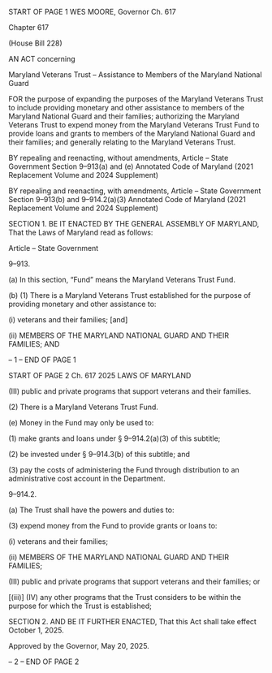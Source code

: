 START OF PAGE 1
WES MOORE, Governor Ch. 617

Chapter 617

(House Bill 228)

AN ACT concerning

Maryland Veterans Trust – Assistance to Members of the Maryland National
Guard

FOR the purpose of expanding the purposes of the Maryland Veterans Trust to include
providing monetary and other assistance to members of the Maryland National
Guard and their families; authorizing the Maryland Veterans Trust to expend money
from the Maryland Veterans Trust Fund to provide loans and grants to members of
the Maryland National Guard and their families; and generally relating to the
Maryland Veterans Trust.

BY repealing and reenacting, without amendments,
Article – State Government
Section 9–913(a) and (e)
Annotated Code of Maryland
(2021 Replacement Volume and 2024 Supplement)

BY repealing and reenacting, with amendments,
Article – State Government
Section 9–913(b) and 9–914.2(a)(3)
Annotated Code of Maryland
(2021 Replacement Volume and 2024 Supplement)

SECTION 1. BE IT ENACTED BY THE GENERAL ASSEMBLY OF MARYLAND,
That the Laws of Maryland read as follows:

Article – State Government

9–913.

(a) In this section, “Fund” means the Maryland Veterans Trust Fund.

(b) (1) There is a Maryland Veterans Trust established for the purpose of
providing monetary and other assistance to:

(i) veterans and their families; [and]

(ii) MEMBERS OF THE MARYLAND NATIONAL GUARD AND
THEIR FAMILIES; AND

– 1 –
END OF PAGE 1

START OF PAGE 2
Ch. 617 2025 LAWS OF MARYLAND

(III) public and private programs that support veterans and their
families.

(2) There is a Maryland Veterans Trust Fund.

(e) Money in the Fund may only be used to:

(1) make grants and loans under § 9–914.2(a)(3) of this subtitle;

(2) be invested under § 9–914.3(b) of this subtitle; and

(3) pay the costs of administering the Fund through distribution to an
administrative cost account in the Department.

9–914.2.

(a) The Trust shall have the powers and duties to:

(3) expend money from the Fund to provide grants or loans to:

(i) veterans and their families;

(ii) MEMBERS OF THE MARYLAND NATIONAL GUARD AND
THEIR FAMILIES;

(III) public and private programs that support veterans and their
families; or

[(iii)] (IV) any other programs that the Trust considers to be within
the purpose for which the Trust is established;

SECTION 2. AND BE IT FURTHER ENACTED, That this Act shall take effect
October 1, 2025.

Approved by the Governor, May 20, 2025.

– 2 –
END OF PAGE 2